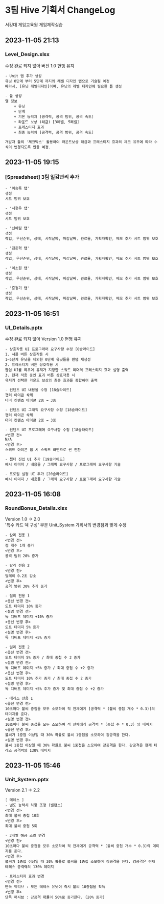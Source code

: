 # 3팀 Hive 기획서 ChangeLog
서강대 게임교육원 게임제작실습

## 2023-11-05 21:13
### <b>Level_Design.xlsx</b>
수정 완료 되지 않아 버전 1.0 현행 유지
```
- Unit 탭 추가 생성
유닛 0단계 부터 5단계 까지의 레벨 디자인 탭으로 기술될 예정
따라서, [유닛 레벨디자인]이며, 유닛의 레벨 디자인에 필요한 틀 생성

- 틀 생성
열 정보
    + 유닛
    + 단계
    + 기본 능력치 [공격력, 공격 범위, 공격 속도]
    + 라운드 보상 (해금) [3레벨, 5레벨]
    + 프레스티지 효과
    + 최종 능력치 [공격력, 공격 범위, 공격 속도]

개발자 툴의 '체크박스' 활용하여 라운드보상 해금과 프레스티지 효과의 체크 유무에 따라 수식이 변경되도록 만들 예정.
```
## 2023-11-05 19:15
### <b>[Spreadsheet] 3팀 일감관리 추가</b>
```
- '이승록 탭'
생성
시트 범위 보호

- '서현우 탭'
생성
시트 범위 보호

- '신예림 탭'
생성
작업, 우선순위, 상태, 시작날짜, 마감날짜, 완료율, 기획자확인, 메모 추가 시트 범위 보호

- '김준혁 탭'
생성
작업, 우선순위, 상태, 시작날짜, 마감날짜, 완료율, 기획자확인, 메모 추가 시트 범위 보호

- '이소원 탭'
생성
작업, 우선순위, 상태, 시작날짜, 마감날짜, 완료율, 기획자확인, 메모 추가 시트 범위 보호

- '홍정기 탭'
생성
작업, 우선순위, 상태, 시작날짜, 마감날짜, 완료율, 기획자확인, 메모 추가 시트 범위 보호
```
## 2023-11-05 16:51
### <b>UI_Details.pptx</b>
수정 완료 되지 않아 Version 1.0 현행 유지
```
- 상호작용 UI 프로그래머 요구사항 수정 [8슬라이드]
1. 셔플 버튼 상호작용 시
1~5단계 유닛을 제외한 0단계 유닛들을 랜덤 재생성
2. 프레스티지 버튼 상호작용 시
팝업 UI를 띄우며 유저가 지정한 스쿼드 리더의 프레스티지 효과 설명 출력
3. 현재 적용 중인 효과 버튼 상호작용 시
유저가 선택한 라운드 보상의 최종 효과를 종합하여 출력

- 컨텐츠 UI 내용물 수정 [18슬라이드]
챕터 아이콘 삭제
더미 컨텐츠 아이콘 2종 → 3종

- 컨텐츠 UI 그래픽 요구사항 수정 [18슬라이드]
챕터 아이콘 삭제
더미 컨텐츠 아이콘 2종 → 3종

- 컨텐츠 UI 프로그래머 요구사항 수정 [18슬라이드]
<변경 전>
N/A
<변경 후>
스쿼드 아이콘 탭 시 스쿼드 화면으로 씬 전환

- 챕터 진입 UI 추가 [19슬라이드]
예시 이미지 / 내용물 / 그래픽 요구사항 / 프로그래머 요구사항 기술

- 프로필 설정 UI 추가 [20슬라이드]
예시 이미지 / 내용물 / 그래픽 요구사항 / 프로그래머 요구사항 기술
```
## 2023-11-05 16:08
### <b>RoundBonus_Details.xlsx</b>
Version 1.0 &#8594; 2.0</br>
'특수 카드 덱 구성' 부분 Unit_System 기획서의 변경점과 맞게 수정
```
- 칼리 전용 1
<변경 전>
검 개수 1개 증가
<변경 후>
공격 범위 20% 증가

- 칼리 전용 2
<변경 전>
딜레이 0.2초 감소
<변경 후>
공격 범위 30% 추가 증가

- 릴리 전용 1
<옵션 변경 전>
도트 데미지 10% 증가
<설명 변경 전>
독 디버프 데미지 +10% 증가
<옵션 변경 후>
도트 데미지 5% 증가
<설명 변경 후>
독 디버프 데미지 +5% 증가

- 릴리 전용 2
<옵션 변경 전>
도트 데미지 5% 증가 / 최대 중첩 수 2 증가
<설명 변경 전>
독 디버프 데미지 +5% 증가 / 최대 중첩 수 +2 증가
<옵션 변경 후>
도트 데미지 10% 추가 증가 / 최대 중첩 수 2 증가
<설명 변경 후>
독 디버프 데미지 +5% 추가 증가 및 최대 중첩 수 +2 증가

- 테레스 전용 1
<옵션 변경 전>
10초마다 불씨 중첩을 모두 소모하여 적 전체에게 [공격력 * (불씨 중첩 개수 * 0.3)]의 데미지를 준다.
<설명 변경 전>
10초마다 불씨 중첩을 모두 소모하여 적 전체에게 공격력 * (중첩 수 * 0.3) 의 데미지
<옵션 변경 후>
불씨가 1중첩 이상일 때 30% 확률로 불씨 1중첩을 소모하여 강공격을 한다.
<설명 변경 후>
불씨 1중첩 이상일 때 30% 확률로 불씨 1중첩을 소모하여 강공격을 한다. 강공격은 현재 테레스 공격력의 130% 데미지
```
## 2023-11-05 15:46
### <b>Unit_System.pptx</b>
Version 2.1 &#8594; 2.2<br>

```
[ 테레스 ]
- 별도 능력치 하향 조정 (밸런스)
<변경 전>
최대 불씨 중첩 10회
<변경 후>
최대 불씨 중첩 5회

- 3레벨 해금 스킬 변경
<변경 전>
10초마다 불씨 중첩을 모두 소모하여 적 전체에게 공격력 * (불씨 중첩 개수 * 0.3)의 데미지를 준다.
<변경 후>
불씨가 1중첩 이상일 때 30% 확률로 불씨를 1중첩 소모하며 강공격을 한다. 강공격은 현재 테레스 공격력의 130% 데미지

- 프레스티지 효과 변경
<변경 전>
단독 액티브 : 모든 테레스 유닛이 즉시 불씨 10중첩을 획득
<변경 후>
단독 패시브 : 강공격 확률이 50%로 증가한다. (20% 증가)
```